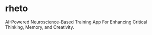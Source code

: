 # rheto

AI-Powered Neuroscience-Based Training App For Enhancing Critical Thinking, Memory, and Creativity.